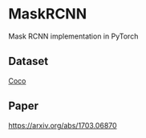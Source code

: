 # MaskRCNN
Mask RCNN implementation in PyTorch

## Dataset
[Coco](http://cocodataset.org/#home)

## Paper
https://arxiv.org/abs/1703.06870